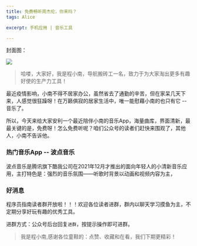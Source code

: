 ```yaml
---
title: 免费畅听周杰伦，你来吗？
tags: Alice

excerpt: 手机应用 | 音乐工具

---
```


封面图：

![](https://navtool.gitee.io/blog/assets/imgs/20220831-2/00.jpg)


> 哈喽，大家好，我是程小南，导航搬砖工一名，致力于为大家淘出更多有趣好使的生产力工具！

最近疫情影响，小南不得不居家办公，虽然省去了通勤的辛苦，但在家呆几天下来，人感觉很狂躁呀！在万籁俱寂的居家生活中，唯一能慰藉小南的也只有它 -- 音乐了。

所以，今天来给大家安利一个最近陪伴小南的音乐App，海量曲库，界面清新，最最关键的是，免费呀！怎么免费听呢？咱们公众号的读者们赶快来围观了，其他人，小南不告诉他。

### 热门音乐App -- 波点音乐

波点音乐是腾讯旗下酷我公司在2021年12月才推出的面向年轻人的小清新音乐应用，主打特色是：强烈的音乐氛围——听歌时背景以动画和视频内容为主，

### 好消息

程序员指南读者群开放啦！！！欢迎各位读者进群，群内以聊天学习摸鱼为主，不定期分享好玩有趣的优秀工具。

进群方式：公众号后台回复`进群`，按提示操作即可进群。

> 我是程小南,感谢各位童鞋的：点赞、收藏和在看，我们下期更精彩！

